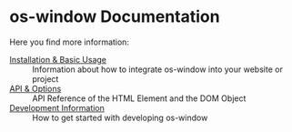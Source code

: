 # os-window Documentation

Here you find more information:

<dl>
  <dt><a href="./installation.md">Installation &amp; Basic Usage</a></dt>
  <dd>Information about how to integrate os-window into your website or project</dd>

  <dt><a href="./api.md">API & Options</a></dt>
  <dd>API Reference of the HTML Element and the DOM Object</a></dt>

  <dt><a href="./development.md">Development Information</a></dt>
  <dd>How to get started with developing os-window</a></dd>
</dl>

